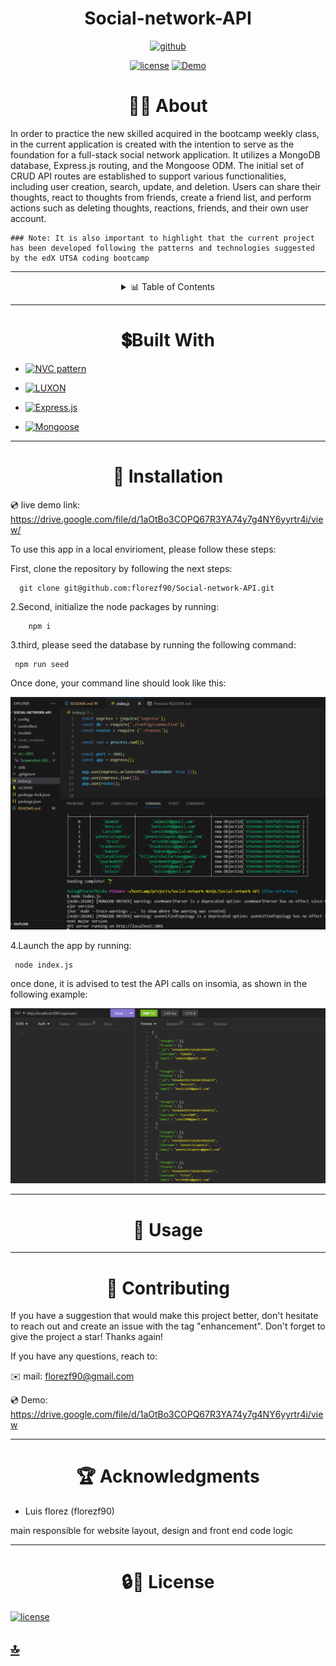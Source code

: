 <p><h1 align= "center" id="title">Social-network-API</h1></p>


<div style="text-align: center;">

[![github](https://img.shields.io/badge/github-florezf90-navy?labelColor=black&style=for-the-badge&logo=github&logoColor=white&link=https://github.com/florezf90)](https://github.com/florezf90) 


[![license](https://img.shields.io/badge/license-MIT-white?labelColor=green&style=for-the-badge&logo=license&logoColor=white&logoWidth=20&link=https://github.com/florezf90/PRO-README-generator/blob/main/LICENSE)](https://github.com/florezf90/PRO-README-generator/blob/main/LICENSE) 
[![Demo](https://img.shields.io/badge/Demo-Live%20deployment-blue?style=for-the-badge&logo=link&logoColor=blue)](https://drive.google.com/file/d/1aOtBo3COPQ67R3YA74y7g4NY6yyrtr4i/view)


</div>

<div id="about" align="center">
<h1>👩‍💻 About </h1>
</div>

In order to practice the new skilled acquired in the bootcamp weekly class, in the current application is created with the intention to  serve as the foundation for a full-stack social network application. It utilizes a MongoDB database, Express.js routing, and the Mongoose ODM. The initial set of CRUD API routes are established to support various functionalities, including user creation, search, update, and deletion. Users can share their thoughts, react to thoughts from friends, create a friend list, and perform actions such as deleting thoughts, reactions, friends, and their own user account.





    ### Note: It is also important to highlight that the current project has been developed following the patterns and technologies suggested by the edX UTSA coding bootcamp
 
----------------------

<details>
  <summary align= "center"> 📊 Table of Contents </summary>
  <ol>
    <li>
      <a href="#about">About The Project</a>
        <li><a  href="#built-with">Built With</a></li>
    </li>
    <li><a  href="#Installation">Installation</a></li>
    <li><a  href="#usage">Usage</a></li>
    <li><a  href="#contributing">Contributing and Contact</a></li>
    <li><a  href="#ack">Acknowledgments</a></li>
    <li><a  href="#license" >License</a></li>
  </ol>
</details>




---------

<div id="built-with" align="center">
<h1>💲Built With </h1>
</div>


* [![NVC pattern](https://img.shields.io/badge/NVC%20pattern-white?style=for-the-badge&logo=npm&logoColor=black&link=https://www.geeksforgeeks.org/mvc-design-pattern/)](https://www.geeksforgeeks.org/mvc-design-pattern/)

* [![LUXON](https://img.shields.io/badge/LUXON-red?style=for-the-badge&logo=node.js&logoColor=white&link=https://www.npmjs.com/package/luxon)](https://www.npmjs.com/package/luxon)

* [![Express.js](https://img.shields.io/badge/Express-000000.svg?style=for-the-badge&logo=Express&logoColor=white)](https://expressjs.com/en/4x/api.html)

* [![Mongoose](https://img.shields.io/badge/Mongoose-000000.svg?style=for-the-badge&logo=Mongoose&logoColor=white)](https://mongoosejs.com/)


---------------------------------


<div id="Installation" align="center">
<h1>🚀 Installation </h1>
</div>


💿 live demo link:  https://drive.google.com/file/d/1aOtBo3COPQ67R3YA74y7g4NY6yyrtr4i/view/ 

To use this app in a local envirioment, please follow these steps:

First, clone the  repository by following the next steps:

      git clone git@github.com:florezf90/Social-network-API.git

2.Second, initialize the node packages by running:

        npm i

3.third, please seed the database by running the following command:

     npm run seed

      
Once done, your command line should look like this:

![seed screenshot](./src/IMG/Screenshot%202024-01-07%20012145.png)


4.Launch the app by running:


     node index.js


once done, it is advised to test the API calls on insomia, as shown in the following example:



 ![insomia screenshot](./src/IMG/Screenshot%202024-01-07%20011657.png)

 -----------------------------

 <div id="usage" align="center">
<h1>📖 Usage </h1>
</div>





-------- 

 <div id="contributing" align="center">
<h1>📱 Contributing</h1>
</div>


    
If you have a suggestion that would make this project better, don't hesitate to reach out and create an issue with the tag "enhancement". Don't forget to give the project a star! Thanks again!

If you have any questions, reach to:

 ✉️ mail: florezf90@gmail.com 
 
 💿 Demo:  https://drive.google.com/file/d/1aOtBo3COPQ67R3YA74y7g4NY6yyrtr4i/view

----------------

  <div id="ack" align="center">
<h1>🏆 Acknowledgments </h1>
</div>


  * Luis florez (florezf90) 

  main responsible for website layout, design  and front end code logic
  
  
-----

  <div id="license" align="center">
<h1>🔒🔑 License </h1>
</div>
 
[![license](https://img.shields.io/badge/license-MIT-white?labelColor=green&style=for-the-badge&logo=license&logoColor=white&logoWidth=20&link=https://github.com/florezf90/PRO-README-generator/blob/main/LICENSE)](https://github.com/florezf90/PRO-README-generator/blob/main/LICENSE) 

## [🔝](#title)
